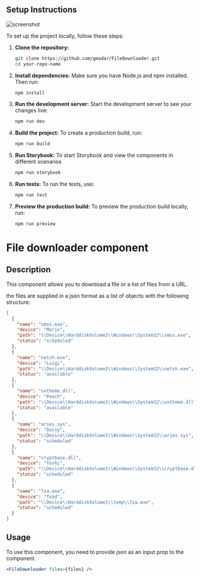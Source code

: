 ## Setup Instructions

![screenshot](https://github.com/gmadar/FileDownloader/blob/assets/demo.gif?raw=true)

To set up the project locally, follow these steps:

1. **Clone the repository:**
   ```sh
   git clone https://github.com/gmadar/FileDownloader.git
   cd your-repo-name
   ```

2. **Install dependencies:**
   Make sure you have Node.js and npm installed. Then run:
   ```sh
   npm install
   ```

3. **Run the development server:**
   Start the development server to see your changes live:
   ```sh
   npm run dev
   ```

4. **Build the project:**
   To create a production build, run:
   ```sh
   npm run build
   ```

5. **Run Storybook:**
   To start Storybook and view the components in different scenarios
   ```sh
   npm run storybook
   ```

6. **Run tests:**
   To run the tests, use:
   ```sh
   npm run test
   ```

8. **Preview the production build:**
   To preview the production build locally, run:
   ```sh
   npm run preview
   ```

# File downloader component

## Description

This component allows you to download a file or a list of files from a URL.

the files are supplied in a json format as a list of objects with the following structure:

```json
[
  {
    "name": "smss.exe",
    "device": "Mario",
    "path": "\\Device\\HarddiskVolume2\\Windows\\System32\\smss.exe",
    "status": "scheduled"
  },
  {
    "name": "netsh.exe",
    "device": "Luigi",
    "path": "\\Device\\HarddiskVolume2\\Windows\\System32\\netsh.exe",
    "status": "available"
  },
  {
    "name": "uxtheme.dll",
    "device": "Peach",
    "path": "\\Device\\HarddiskVolume1\\Windows\\System32\\uxtheme.dll",
    "status": "available"
  },
  {
    "name": "aries.sys",
    "device": "Daisy",
    "path": "\\Device\\HarddiskVolume1\\Windows\\System32\\aries.sys",
    "status": "scheduled"
  },
  {
    "name": "cryptbase.dll",
    "device": "Yoshi",
    "path": "\\Device\\HarddiskVolume1\\Windows\\System32\\cryptbase.dll",
    "status": "scheduled"
  },
  {
    "name": "7za.exe",
    "device": "Toad",
    "path": "\\Device\\HarddiskVolume1\\temp\\7za.exe",
    "status": "scheduled"
  }
]
```

## Usage

To use this component, you need to provide json as an input prop to the component.

```jsx
<FileDownloader files={files} />
```
